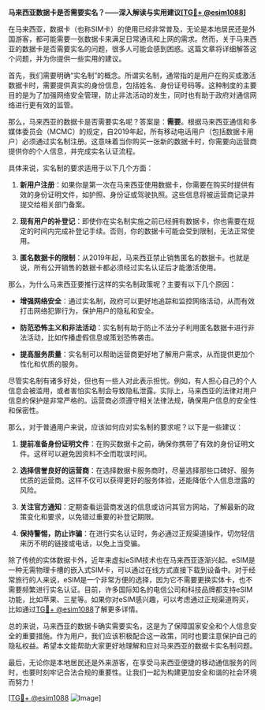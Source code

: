 **马来西亚数据卡是否需要实名？——深入解读与实用建议[[TG💪+ @esim1088](https://t.me/s/esim1088)]**

在马来西亚，数据卡（也称SIM卡）的使用已经非常普及，无论是本地居民还是外国游客，都可能需要一张数据卡来满足日常通讯和上网的需求。然而，关于马来西亚的数据卡是否需要实名的问题，很多人可能会感到困惑。这篇文章将详细解答这个问题，并为你提供一些实用的建议。

首先，我们需要明确“实名制”的概念。所谓实名制，通常指的是用户在购买或激活数据卡时，需要提供真实的身份信息，包括姓名、身份证号码等。这种制度的主要目的是为了加强网络安全管理，防止非法活动的发生，同时也有助于政府对通信网络进行更有效的监管。

那么，马来西亚的数据卡是否需要实名呢？答案是：**需要**。根据马来西亚通信和多媒体委员会（MCMC）的规定，自2019年起，所有移动电话用户（包括数据卡用户）必须通过实名制注册。这意味着当你购买一张新的数据卡时，你需要向运营商提供你的个人信息，并完成实名认证流程。

具体来说，实名制的要求适用于以下几个方面：

1. **新用户注册**：如果你是第一次在马来西亚使用数据卡，你需要在购买时提供有效的身份证明文件，如护照、身份证或驾驶执照。这些信息将被运营商记录并提交给相关部门备案。

2. **现有用户的补登记**：即使你在实名制实施之前已经拥有数据卡，你也需要在规定的时间内完成补登记手续。否则，你的数据卡可能会受到限制，无法正常使用。

3. **匿名数据卡的限制**：从2019年起，马来西亚禁止销售匿名的数据卡。也就是说，所有公开销售的数据卡都必须经过实名认证后才能激活使用。

那么，为什么马来西亚要推行这样的实名制政策呢？主要有以下几个原因：

- **增强网络安全**：通过实名制，政府可以更好地追踪和监控网络活动，从而有效打击网络犯罪行为，保护用户的隐私和安全。
  
- **防范恐怖主义和非法活动**：实名制有助于防止不法分子利用匿名数据卡进行非法活动，比如传播虚假信息或策划恐怖袭击。

- **提高服务质量**：实名制可以帮助运营商更好地了解用户需求，从而提供更加个性化和优质的服务。

尽管实名制有诸多好处，但也有一些人对此表示担忧。例如，有人担心自己的个人信息会被滥用，或者害怕实名制会导致隐私泄露。实际上，马来西亚的法律对用户信息的保护是非常严格的。运营商必须遵守相关法律法规，确保用户信息的安全性和保密性。

那么，对于普通用户来说，应该如何应对实名制的要求呢？以下是一些建议：

1. **提前准备身份证明文件**：在购买数据卡之前，确保你携带了有效的身份证明文件。这样可以避免因资料不全而耽误时间。

2. **选择信誉良好的运营商**：在选择数据卡服务商时，尽量选择那些口碑好、服务优质的运营商。这样不仅可以获得更好的服务体验，还能降低个人信息泄露的风险。

3. **关注官方通知**：定期查看运营商发送的信息或访问其官方网站，了解最新的政策变化和要求，以免错过重要的补登记期限。

4. **保持警惕，防止诈骗**：在进行实名认证时，务必通过正规渠道操作，切勿轻信来历不明的链接或电话，以免上当受骗。

除了传统的实体数据卡外，近年来虚拟eSIM技术也在马来西亚逐渐兴起。eSIM是一种无需物理卡槽的嵌入式SIM卡，可以通过在线方式直接下载到设备中。对于经常旅行的人来说，eSIM是一个非常方便的选择，因为它不需要更换实体卡，也不需要频繁进行实名认证。目前，许多国际知名的电信公司和科技品牌都支持eSIM功能，比如苹果、三星等。如果你对eSIM感兴趣，可以考虑通过正规渠道购买，比如通过[TG💪+ @esim1088](https://t.me/s/esim1088)了解更多详情。

总的来说，马来西亚的数据卡确实需要实名，这是为了保障国家安全和个人信息安全的重要措施。作为用户，我们应该积极配合这一政策，同时也要注意保护自己的隐私权益。希望本文能帮助大家更好地理解和应对马来西亚的数据卡实名制问题。

最后，无论你是本地居民还是外来游客，在享受马来西亚便捷的移动通信服务的同时，也要时刻牢记合法合规的重要性。让我们一起为构建更加安全和谐的社会环境而努力！

[[TG💪+ @esim1088](https://t.me/s/esim1088) ![Image](https://i.postimg.cc/4NQfJmqS/Snipaste-2025-05-13-00-14-12.png)]